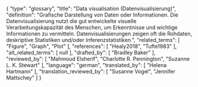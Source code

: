 {
    "type": "glossary",
    "title": "Data visualisation (Datenvisualisierung)",
    "definition": "Grafische Darstellung von Daten oder Informationen. Die Datenvisualisierung nutzt die gut entwickelte visuelle Verarbeitungskapazität des Menschen, um Erkenntnisse und wichtige Informationen zu vermitteln. Datenvisualisierungen zeigen oft die Rohdaten, deskriptive Statistiken und/oder Inferenzstatistiken.",
    "related_terms": [
        "Figure",
        "Graph",
        "Plot"
    ],
    "references": [
        "Healy2018",
        "Tufte1983"
    ],
    "alt_related_terms": [
        null
    ],
    "drafted_by": [
        "Bradley Baker"
    ],
    "reviewed_by": [
        "Mahmoud Elsherif",
        "Charlotte R. Pennington",
        "Suzanne L. K. Stewart"
    ],
    "language": "german",
    "translated_by": [
        "Helena Hartmann"
    ],
    "translation_reviewed_by": [
        "Susanne Vogel",
        "Jennifer Mattschey"
    ]
}